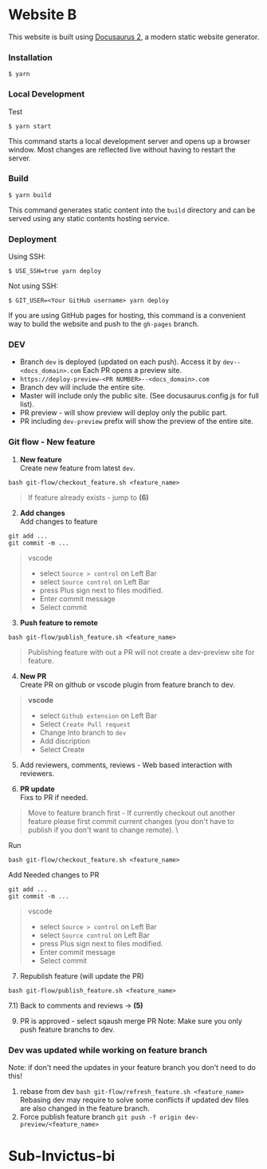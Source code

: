 # Website B

This website is built using [Docusaurus 2](https://docusaurus.io/), a modern static website generator.

### Installation

```
$ yarn
```


### Local Development
Test
```
$ yarn start
```

This command starts a local development server and opens up a browser window. Most changes are reflected live without having to restart the server.

### Build

```
$ yarn build
```

This command generates static content into the `build` directory and can be served using any static contents hosting service.

### Deployment

Using SSH:

```
$ USE_SSH=true yarn deploy
```

Not using SSH:

```
$ GIT_USER=<Your GitHub username> yarn deploy
```

If you are using GitHub pages for hosting, this command is a convenient way to build the website and push to the `gh-pages` branch.

### DEV
* Branch `dev` is deployed (updated on each push).
Access it by `dev--<docs_domain>.com`
Each PR opens a preview site.
* `https://deploy-preview-<PR NUMBER>--<docs_domain>.com`
* Branch dev will include the entire site.
* Master will include only the public site. (See docusaurus.config.js for full list).
* PR preview - will show preview will deploy only the public part.
* PR including `dev-preview` prefix will show the preview of the entire site.

### Git flow - New feature

1) **New feature** \
Create new feature from latest `dev`.
```
bash git-flow/checkout_feature.sh <feature_name>
```

> If feature already exists - jump to **(6)**

2) **Add changes** \
Add changes to feature
```
git add ...
git commit -m ...
```
>vscode 
> * select `Source > control` on Left Bar
> * select `Source control` on Left Bar
> * press Plus sign next to files modified.
> * Enter commit message
> * Select commit

3) **Push feature to remote** 
```
bash git-flow/publish_feature.sh <feature_name>
```
> Publishing feature with out a PR will not create a dev-preview site for feature.

4) **New PR** \
Create PR on github or vscode plugin from feature branch to dev.
> **vscode**
> * select `Github extension` on Left Bar
> * Select `Create Pull request`
> * Change Into branch to `dev`
> * Add discription
> * Select Create

5) Add reviewers, comments, reviews - Web based interaction with reviewers. 

6) **PR update** \
Fixs to PR if needed.

> Move to feature branch first - 
If currently checkout out another feature please first commit current changes (you don't have to publish if you don't want to change remote). \

Run 
```
bash git-flow/checkout_feature.sh <feature_name>
```

Add Needed changes to PR

```
git add ...
git commit -m ...
```
>vscode 
> * select `Source > control` on Left Bar
> * select `Source control` on Left Bar
> * press Plus sign next to files modified.
> * Enter commit message
> * Select commit

7) Republish feature (will update the PR)
```
bash git-flow/publish_feature.sh <feature_name>
```
7.1) Back to comments and reviews -> **(5)**

9) PR is approved - select sqaush merge PR 
Note: Make sure you only push feature branchs to dev.



### Dev was updated while working on feature branch
Note: if don't need the updates in your feature branch you don't need to do this!

1) rebase from dev
```bash git-flow/refresh_feature.sh <feature_name>```
Rebasing dev may require to solve some conflicts if updated dev files are also changed in the feature branch.
2) Force publish feature branch
```git push -f origin dev-preview/<feature_name>```


# Sub-Invictus-bi
